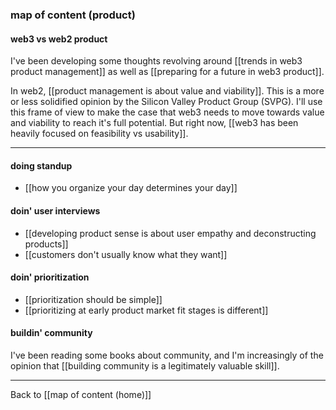 ### map of content (product)

#### web3 vs web2 product

I've been developing some thoughts revolving around [[trends in web3 product management]] as well as [[preparing for a future in web3 product]].

In web2, [[product management is about value and viability]]. This is a more or less solidified opinion by the Silicon Valley Product Group (SVPG). I'll use this frame of view to make the case that web3 needs to move towards value and viability to reach it's full potential. But right now, [[web3 has been heavily focused on feasibility vs usability]].

---

#### doing standup

* [[how you organize your day determines your day]]

#### doin' user interviews

* [[developing product sense is about user empathy and deconstructing products]]
* [[customers don't usually know what they want]]

#### doin' prioritization

* [[prioritization should be simple]]
* [[prioritizing at early product market fit stages is different]]

#### buildin' community

I've been reading some books about community, and I'm increasingly of the opinion that [[building community is a legitimately valuable skill]].

---

Back to [[map of content (home)]]





